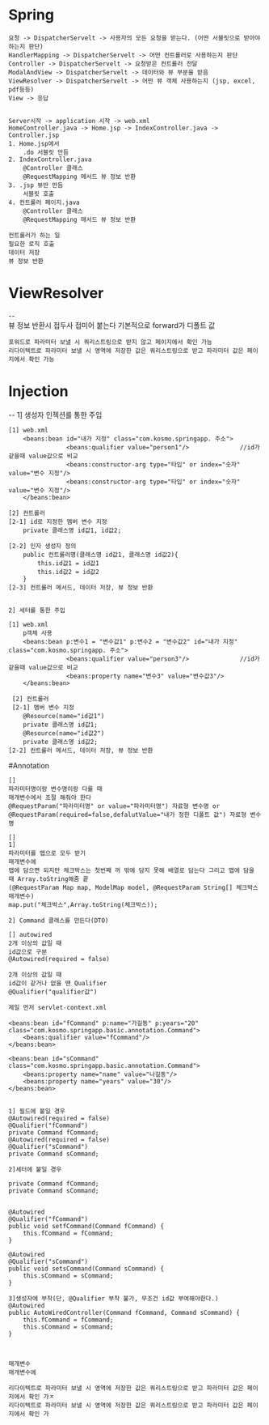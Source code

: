 # Spring


    요청 -> DispatcherServelt -> 사용자의 모든 요청을 받는다. (어떤 서블릿으로 받아야 하는지 판단)
    HandlerMapping -> DispatcherServelt -> 어떤 컨트롤러로 사용하는지 판단
    Controller -> DispatcherServelt -> 요청받은 컨트롤러 전달
    ModalAndView -> DispatcherServelt -> 데이터와 뷰 부분을 받음
    ViewResolver -> DispatcherServelt -> 어떤 뷰 객체 사용하는지 (jsp, excel, pdf등등)
    View -> 응답


    Server시작 -> application 시작 -> web.xml
    HomeController.java -> Home.jsp -> IndexController.java -> Controller.jsp
    1. Home.jsp에서
        .do 서블릿 만듬
    2. IndexController.java
        @Controller 클래스
        @RequestMapping 메서드 뷰 정보 반환
    3. .jsp 뷰딴 만듬
        서블릿 호출
    4. 컨트롤러 페이지.java
        @Controller 클래스
        @RequestMapping 매서드 뷰 정보 반환

    컨트롤러가 하는 일 
    필요한 로직 호출
    데이터 저장
    뷰 정보 반환


# ViewResolver
--  
    뷰 정보 반환시 접두사 접미어 붙는다
    기본적으로 forward가 디폴트 값
    
    포워드로 파라미터 보낼 시 쿼리스트링으로 받지 않고 페이지에서 확인 가능
    리다이텍트로 파라미터 보낼 시 영역에 저장한 값은 쿼리스트링으로 받고 파라미터 값은 페이지에서 확인 가능
    
# Injection
--
    1] 생성자 인젝션를 통한 주입
    
    [1] web.xml
        <beans:bean id="내가 지정" class="com.kosmo.springapp. 주소">
            		<beans:qualifier value="person1"/>              //id가 같을때 value값으로 비교
                    <beans:constructor-arg type="타입" or index="숫자" value="변수 지정"/>
                    <beans:constructor-arg type="타입" or index="숫자" value="변수 지정"/>
        </beans:bean>

    [2] 컨트롤러
    [2-1] id로 지정한 멤버 변수 지정
        private 클래스명 id값1, id값2;
        
    [2-2] 인자 생성자 정의
        public 컨트롤러명(클래스명 id값1, 클래스명 id값2){
            this.id값1 = id값1
            this.id값2 = id값2
        }
    [2-3] 컨트롤러 메서드, 데이터 저장, 뷰 정보 반환
    
    
    2] 세터를 통한 주입
    
    [1] web.xml
        p객체 사용
        <beans:bean p:변수1 = "변수값1" p:변수2 = "변수값2" id="내가 지정" class="com.kosmo.springapp. 주소">
            		<beans:qualifier value="person3"/>              //id가 같을때 value값으로 비교
                    <beans:property name="변수3" value="변수값3"/>
        </beans:bean>
     
     [2] 컨트롤러
     [2-1] 멤버 변수 지정
        @Resource(name="id값1")
        private 클래스명 id값1;
        @Resource(name="id값2")
        private 클래스명 id값2;
    [2-2] 컨트롤러 메서드, 데이터 저장, 뷰 정보 반환        


#Annotation

    []
    파라미터명이랑 변수명이랑 다를 때
    매개변수에서 조절 해줘야 한다
    @RequestParam("파라미터명" or value="파라미터명") 자료형 변수명 or @RequestParam(required=false,defalutValue="내가 정한 디폴트 값") 자료형 변수명
    
    []
    1]
    파라미터를 맵으로 모두 받기
    매개변수에
    맵에 담으면 되지만 체크박스는 첫번째 꺼 밖에 담지 못해 배열로 담는다 그리고 맵에 담을 때 Array.toString해줌 끝
    (@RequestParam Map map, ModelMap model, @RequestParam String[] 체크박스 매개변수)
    map.put("체크박스",Array.toString(체크박스));
    
    2] Command 클래스를 만든다(DTO)
    
    [] autowired
    2개 이상의 값일 때 
    id값으로 구분
    @Autowired(required = false)
    
    2개 이상의 값일 때
    id값이 같거나 없을 땐 Qualifier
	@Qualifier("qualifier값")
    
    제일 먼저 servlet-context.xml
    
    <beans:bean id="fCommand" p:name="가길동" p:years="20" class="com.kosmo.springapp.basic.annotation.Command">
        <beans:qualifier value="fCommand"/>
	</beans:bean>
	
	<beans:bean id="sCommand" class="com.kosmo.springapp.basic.annotation.Command">
		<beans:property name="name" value="나길동"/>
		<beans:property name="years" value="30"/>
	</beans:bean>
    
    
    1] 필드에 붙일 경우
    @Autowired(required = false)
	@Qualifier("fCommand")
	private Command fCommand;
	@Autowired(required = false)
	@Qualifier("sCommand")
	private Command sCommand;
    
    2]세터에 붙일 경우
    
    private Command fCommand;
	private Command sCommand;
	

	@Autowired
	@Qualifier("fCommand")
	public void setfCommand(Command fCommand) {
		this.fCommand = fCommand;
	}

	@Autowired
	@Qualifier("sCommand")
	public void setsCommand(Command sCommand) {
		this.sCommand = sCommand;
	}
    
    3]생성자에 부착(단, @Qualifier 부착 불가, 무조건 id값 부여해야한다.)
    @Autowired
	public AutoWiredController(Command fCommand, Command sCommand) {
		this.fCommand = fCommand;
		this.sCommand = sCommand;
	}
	


    매개변수
    매개변수에
    
    리다이텍트로 파라미터 보낼 시 영역에 저장한 값은 쿼리스트링으로 받고 파라미터 값은 페이지에서 확인 가ㅈ
    리다이텍트로 파라미터 보낼 시 영역에 저장한 값은 쿼리스트링으로 받고 파라미터 값은 페이지에서 확인 가
